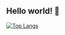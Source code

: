 ## Hello world! 👋

[![Top Langs](https://github-readme-stats.vercel.app/api/top-langs/?username=godmsqls)](https://github.com/anuraghazra/github-readme-stats)
<!--
**godmsqls/godmsqls** is a ✨ _special_ ✨ repository because its `README.md` (this file) appears on your GitHub profile.

Here are some ideas to get you started:

- 🔭 I’m currently working on ...
- 🌱 I’m currently learning ...
- 👯 I’m looking to collaborate on ...
- 🤔 I’m looking for help with ...
- 💬 Ask me about ...
- 📫 How to reach me: ...
- 😄 Pronouns: ...
- ⚡ Fun fact: ...
-->
